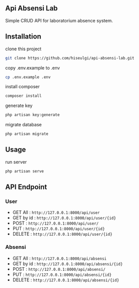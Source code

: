 ## Api Absensi Lab

Simple CRUD API for laboratorium absence system.

## Installation

clone this project

```bash
git clone https://github.com/hiseulgi/api-absensi-lab.git
```
copy .env.example to .env

```bash
cp .env.example .env
```

install composer

```bash
composer install
```

generate key

```bash
php artisan key:generate
```

migrate database

```bash
php artisan migrate
```

## Usage

run server

```bash
php artisan serve
```

## API Endpoint

### User
- GET All   : `http://127.0.0.1:8000/api/user`
- GET by id : `http://127.0.0.1:8000/api/user/{id}`
- POST      : `http://127.0.0.1:8000/api/user/`
- PUT       : `http://127.0.0.1:8000/api/user/{id}`
- DELETE    : `http://127.0.0.1:8000/api/user/{id}`

### Absensi
- GET All   : `http://127.0.0.1:8000/api/absensi`
- GET by id : `http://127.0.0.1:8000/api/absensi/{id}`
- POST      : `http://127.0.0.1:8000/api/absensi/`
- PUT       : `http://127.0.0.1:8000/api/absensi/{id}`
- DELETE    : `http://127.0.0.1:8000/api/absensi/{id}`